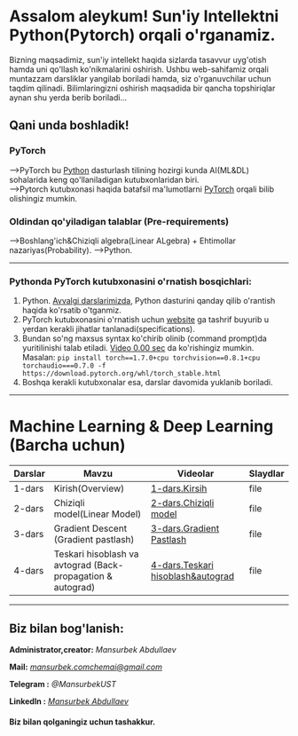 # Assalom aleykum! Sun'iy Intellektni Python(Pytorch) orqali o'rganamiz. 
Bizning maqsadimiz, sun'iy intellekt haqida sizlarda tasavvur uyg'otish hamda uni qo'llash ko'nikmalarini oshirish.
Ushbu web-sahifamiz orqali muntazzam darsliklar yangilab boriladi hamda, siz o'rganuvchilar uchun taqdim qilinadi.
Bilimlaringizni oshirish maqsadida bir qancha topshiriqlar aynan shu yerda berib boriladi...
## Qani unda boshladik!
### PyTorch
-->PyTorch bu [Python](https://python.org) dasturlash tilining hozirgi kunda AI(ML&DL) sohalarida keng qo'llaniladigan kutubxonlaridan biri.  
-->Pytorch kutubxonasi haqida batafsil ma'lumotlarni [PyTorch](https://pytorch.org) orqali bilib olishingiz mumkin.

### Oldindan qo'yiladigan talablar (Pre-requirements)
-->Boshlang'ich&Chiziqli algebra(Linear ALgebra) + Ehtimollar nazariyas(Probability).
-->Python.

------------------------------------------------------------------------------------------------------------------------------------------------------------------------------------------------------------------------------------------------------------------------------------------------------

### Pythonda PyTorch kutubxonasini o'rnatish bosqichlari: 
1. Python. [Avvalgi darslarimizda](https://youtu.be/qM_AHgKI778), Python dasturini qanday qilib o'rantish haqida ko'rsatib o'tganmiz.
2. PyTorch kutubxonasini o'rnatish uchun [website](https://pytorch.org/get-started/locally/) ga tashrif buyurib u yerdan kerakli jihatlar tanlanadi(specifications).
3. Bundan so'ng maxsus syntax ko'chirib olinib (command prompt)da yuritilinishi talab etiladi. [Video 0.00 sec](www.youtube.com) da ko'rishingiz mumkin.
Masalan:
````pip install torch==1.7.0+cpu torchvision==0.8.1+cpu torchaudio===0.7.0 -f https://download.pytorch.org/whl/torch_stable.html````
4. Boshqa kerakli kutubxonalar esa, darslar davomida yuklanib boriladi.

------------------------------------------------------------------------------------------------------------------------------------------------------------------------------------------------------------------------------------------------------------------------------------------------------

# Machine Learning & Deep Learning (Barcha uchun) 

Darslar             | Mavzu                                | Videolar          |Slaydlar
--------------------|--------------------------------------|-------------------|--------
1-dars|Kirish(Overview)|[1-dars.Kirsih](youtube.com)| file
2-dars|Chiziqli model(Linear Model)|[2-dars.Chiziqli model](youtube.com)| file
3-dars|Gradient Descent (Gradient pastlash)|[3-dars.Gradient Pastlash](youtube.com)| file
4-dars|Teskari hisoblash va avtograd (Back-propagation & autograd)|[4-dars.Teskari hisoblash&autograd](youtube.com)| file

------------------------------------------------------------------------------------------------------------------------------------------------------------------------------------------------------------------------------------------------------------------------------------------------------

## Biz bilan bog'lanish:
**Administrator,creator:** *Mansurbek Abdullaev* 

**Mail:** *[mansurbek.comchemai@gmail.com](mansurbek.comchemai@gmail.com)*

**Telegram :** *@MansurbekUST*

**Linkedln :** *[Mansurbek Abdullaev](https://www.linkedin.com/in/mansurbek-abdullayev-16635419a/)*

#### Biz bilan qolganingiz uchun tashakkur.



